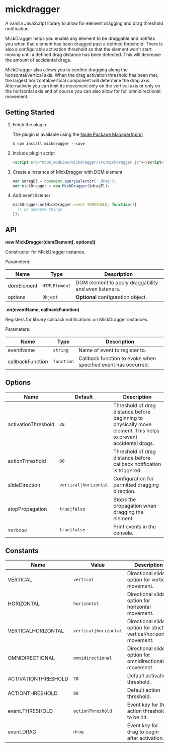 # mickdragger

A vanilla JavaScript library to allow for element dragging and drag threshold notification.

MickDragger helps you enable any element to be draggable and notifies you when that element has been dragged past a defined threshold.  There is also a configurable activation threshold so that the element won't start moving until a defined drag distance has been detected.  This will decrease the amount of accidental drags.

MickDragger also allows you to confine dragging along the horizontal/vertical axis.  When the drag activation threshold has been met, the largest horizontal/vertical component will determine the drag axis.  Alternatively you can limit its movement only on the vertical axis or only on the horizontal axis and of course you can also allow for full omnidirectional movement.

## Getting Started

1. Fetch the plugin

   The plugin is available using the [Node Package Manager(npm)](https://www.npmjs.com/package/mickdragger)
    
   ```shell
   $ npm install mickdragger --save
   ```

2. Include plugin script
  
   ```html
   <script src="node_modules/mickdragger/src/mickdragger.js"></script>
   ```

3. Create a instance of MickDragger with DOM element

   ```javascript
   var $dragEl = document.querySelector('.drag');
   var mickDragger = new MickDragger($dragEl);
   ```

4. Add event listener

   ```javascript
   mickDragger.on(MickDragger.event.THRESHOLD, function(){
     // do awesome things
   });
   ```

## API

**new MickDragger(domElement[, options])**

Constructor for MickDragger instance.

Parameters:

| Name | Type | Description |
| ---- | ---- | ----------- |
| domElement | `HTMLElement` | DOM element to apply draggability and even listeners. |
| options | `Object` | **Optional** configuration object. |

**.on(eventName, callbackFunction)**

Registers for library callback notifications on MickDragger instances.

Parameters:

| Name | Type | Description |
| ---- | ---- | ----------- |
| eventName | `string` | Name of event to register to. |
| callbackFunction | `function` | Callback function to evoke when specified event has occurred. |



## Options

| Name | Default | Description |
| ---- | ------- | ----------- |
| activationThreshold | `20` | Threshold of drag distance before beginning to physically move element.  This helps to prevent accidental drags. |
| actionThreshold | `80` | Threshold of drag distance before callback notification is triggered |
| slideDirection | `vertical\|horizontal` | Configuration for permitted dragging direction. |
| stopPropagation | `true\|false` | Stops the propagation when dragging the element. |
| verbose | `true\|false` | Print events in the console. |

## Constants

| Name | Value | Description |
| ---- | ------- | ----------- |
| VERTICAL | `vertical` | Directional slide option for vertical movement. |
| HORIZONTAL | `horizontal` | Directional slide option for horizontal movement. |
| VERTICALHORIZONTAL | `vertical\|horizontal` | Directional slide option for strict vertical/horizontal movement. |
| OMNIDIRECTIONAL | `omnidirectional` | Directional slide option for omnidirectional movement. |
| ACTIVATIONTHRESHOLD | `20` | Default activation threshold. |
| ACTIONTHRESHOLD | `80` | Default action threshold. |
| event.THRESHOLD | `actionThreshold` | Event key for the action threshold to be hit. | 
| event.DRAG | `drag` | Event key for drag to begin after activation. |
